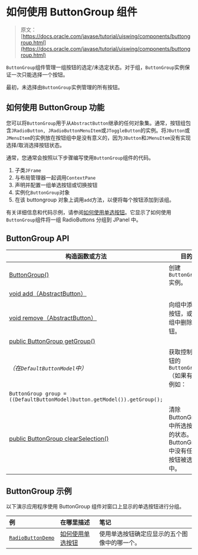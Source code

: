 # 如何使用 ButtonGroup 组件

> 原文： [https://docs.oracle.com/javase/tutorial/uiswing/components/buttongroup.html](https://docs.oracle.com/javase/tutorial/uiswing/components/buttongroup.html)

`ButtonGroup`组件管理一组按钮的选定/未选定状态。对于组，`ButtonGroup`实例保证一次只能选择一个按钮。

最初，未选择由`ButtonGroup`实例管理的所有按钮。

## 如何使用 ButtonGroup 功能

您可以将`ButtonGroup`用于从`AbstractButton`继承的任何对象集。通常，按钮组包含`JRadioButton, JRadioButtonMenuItem`或`JToggleButton`的实例。将`JButton`或`JMenuItem`的实例放在按钮组中是没有意义的，因为`JButton`和`JMenuItem`没有实现选择/取消选择按钮状态。

通常，您通常会按照以下步骤编写使用`ButtonGroup`组件的代码。

1.  子类`JFrame`
2.  与布局管理器一起调用`ContextPane`
3.  声明并配置一组单选按钮或切换按钮
4.  实例化`ButtonGroup`对象
5.  在该 buttongroup 对象上调用`add`方法，以便将每个按钮添加到该组。

有关详细信息和代码示例，请参阅[如何使用单选按钮](button.html#radiobutton)。它显示了如何使用`ButtonGroup`组件将一组 RadioButtons 分组到 JPanel 中。

## ButtonGroup API


| 构造函数或方法 | 目的 |
| --- | --- |
| [ButtonGroup()](https://docs.oracle.com/javase/8/docs/api/javax/swing/ButtonGroup.html#ButtonGroup--) | 创建`ButtonGroup`实例。 |
| [void add（AbstractButton）](https://docs.oracle.com/javase/8/docs/api/javax/swing/ButtonGroup.html#add-javax.swing.AbstractButton-)
[void remove（AbstractButton）](https://docs.oracle.com/javase/8/docs/api/javax/swing/ButtonGroup.html#remove-javax.swing.AbstractButton-) | 向组中添加按钮，或从组中删除按钮。 |
| [public ButtonGroup getGroup()](https://docs.oracle.com/javase/8/docs/api/javax/swing/DefaultButtonModel.html#getGroup--)
_（在`DefaultButtonModel`中）_ | 获取控制按钮的`ButtonGroup`（如果有）。例如：
`ButtonGroup group = ((DefaultButtonModel)button.getModel()).getGroup();` |
| [public ButtonGroup clearSelection()](https://docs.oracle.com/javase/8/docs/api/javax/swing/ButtonGroup.html#ButtonGroup--) | 清除 ButtonGroup 中所选按钮的状态。 ButtonGroup 中没有任何按钮被选中。 |

## ButtonGroup 示例

以下演示应用程序使用 ButtonGroup 组件对窗口上显示的单选按钮进行分组。

| 例 | 在哪里描述 | 笔记 |
| :-- | :-- | :-- |
| [`RadioButtonDemo`](../examples/components/index.html#RadioButtonDemo) | [如何使用单选按钮](button.html#radiobutton) | 使用单选按钮确定应显示的五个图像中的哪一个。 |